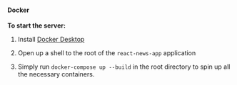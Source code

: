 #### Docker

**To start the server:**

1.  Install [Docker Desktop](https://www.docker.com)

2.  Open up a shell to the root of the `react-news-app` application

3.  Simply run `docker-compose up --build` in the root directory to spin up all the necessary
    containers.
